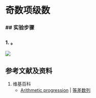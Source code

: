 # 奇数项级数

### ## 实验步骤

### 1. 。

![](/images/数系/等差数列/奇数项级数/1a1.jpg)

## 参考文献及资料

1. 维基百科
	- [Arithmetic progression](https://en.wikipedia.org/wiki/Arithmetic_progression) | [等差数列](https://zh.wikipedia.org/wiki/%E7%AD%89%E5%B7%AE%E6%95%B0%E5%88%97) 